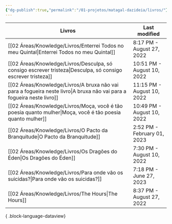 ```yaml
---
{"dg-publish":true,"permalink":"/01-projetos/matagal-dazideia/livros/"}
---
```



| Livros                                                                                                                    | Last modified               |
| ------------------------------------------------------------------------------------------------------------------------- | --------------------------- |
| [[02 Áreas/Knowledge/Livros/Enterrei Todos no meu Quintal\|Enterrei Todos no meu Quintal]]                             | 8:17 PM - August 27, 2022   |
| [[02 Áreas/Knowledge/Livros/Desculpa, só consigo escrever tristeza\|Desculpa, só consigo escrever tristeza]]           | 10:51 PM - August 10, 2022  |
| [[02 Áreas/Knowledge/Livros/A bruxa não vai para a fogueira neste livro\|A bruxa não vai para a fogueira neste livro]] | 11:15 PM - August 10, 2022  |
| [[02 Áreas/Knowledge/Livros/Moça, você é tão poesia quanto mulher\|Moça, você é tão poesia quanto mulher]]             | 10:49 PM - August 10, 2022  |
| [[02 Áreas/Knowledge/Livros/O Pacto da Branquitude\|O Pacto da Branquitude]]                                           | 2:52 PM - February 01, 2023 |
| [[02 Áreas/Knowledge/Livros/Os Dragões do Éden\|Os Dragões do Éden]]                                                   | 7:30 PM - August 10, 2022   |
| [[02 Áreas/Knowledge/Livros/Para onde vão os suicidas?\|Para onde vão os suicidas?]]                                   | 7:18 PM - June 27, 2023     |
| [[02 Áreas/Knowledge/Livros/The Hours\|The Hours]]                                                                     | 8:37 PM - August 27, 2022   |

{ .block-language-dataview}